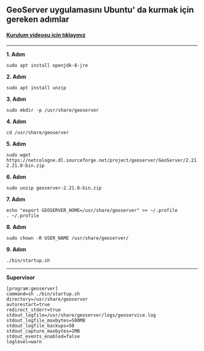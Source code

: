 ## GeoServer uygulamasını Ubuntu' da kurmak için gereken adımlar

#### [Kurulum videosu için tıklayınız](https://www.youtube.com/watch?v=ct4HVvTLoKA)

-----


<b>1. Adım</b>
```
sudo apt install openjdk-8-jre
```
<b>2. Adım</b>
```
sudo apt install unzip
```
<b>3. Adım</b>
```
sudo mkdir -p /usr/share/geoserver
```
<b>4. Adım</b>
```
cd /usr/share/geoserver
```
<b>5. Adım</b>
```
sudo wget https://netcologne.dl.sourceforge.net/project/geoserver/GeoServer/2.21.0/geoserver-2.21.0-bin.zip
```
<b>6. Adım</b>
```
sudo unzip geoserver-2.21.0-bin.zip
```
<b>7. Adım</b>
```
echo "export GEOSERVER_HOME=/usr/share/geoserver" >> ~/.profile
. ~/.profile
```
<b>8. Adım</b>
```
sudo chown -R USER_NAME /usr/share/geoserver/
```
<b>9. Adım</b>
```
./bin/startup.sh
```
-----------
<b>Supervisor</b>
```
[program:geoserver]
command=sh ./bin/startup.sh
directory=/usr/share/geoserver
autorestart=true
redirect_stderr=true
stdout_logfile=/usr/share/geoserver/logs/geoservice.log
stdout_logfile_maxbytes=500MB
stdout_logfile_backups=50
stdout_capture_maxbytes=1MB
stdout_events_enabled=false
loglevel=warn
```
